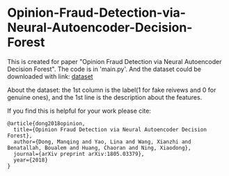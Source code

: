 # Opinion-Fraud-Detection-via-Neural-Autoencoder-Decision-Forest
This is created for paper "Opinion Fraud Detection via Neural Autoencoder Decision Forest". 
The code is in 'main.py'.
And the dataset could be downloaded with link: [dataset](https://drive.google.com/file/d/1z-Te8hO4vrZ0_sNt5yd4HDzM9HyF953_/view?usp=sharing)

About the dataset: the 1st column is the label(1 for fake reivews and 0 for genuine ones), and the 1st line is the description about the features. 

If you find this is helpful for your work please cite:
```
@article{dong2018opinion,
  title={Opinion Fraud Detection via Neural Autoencoder Decision Forest},
  author={Dong, Manqing and Yao, Lina and Wang, Xianzhi and Benatallah, Boualem and Huang, Chaoran and Ning, Xiaodong},
  journal={arXiv preprint arXiv:1805.03379},
  year={2018}
}
```
